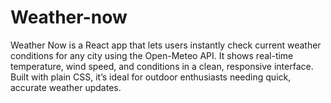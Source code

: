 # Weather-now
Weather Now is a React app that lets users instantly check current weather conditions for any city using the Open-Meteo API. It shows real-time temperature, wind speed, and conditions in a clean, responsive interface. Built with plain CSS, it’s ideal for outdoor enthusiasts needing quick, accurate weather updates.
